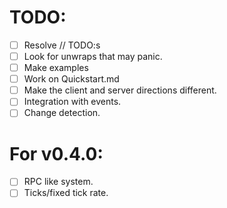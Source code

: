 # TODO:
- [ ] Resolve // TODO:s
- [ ] Look for unwraps that may panic.
- [ ] Make examples
- [ ] Work on Quickstart.md
- [ ] Make the client and server directions different.
- [ ] Integration with events.
- [ ] Change detection.

# For v0.4.0:
- [ ] RPC like system.
- [ ] Ticks/fixed tick rate.
